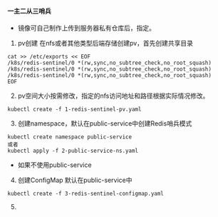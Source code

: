 #### 一主二从三哨兵

- 镜像可自己制作上传到服务器私有仓库后，指定。


1. pv创建
    在nfs或者其他类型后端存储创建pv，首先创建共享目录
```
cat >> /etc/exports << EOF
/k8s/redis-sentinel/0 *(rw,sync,no_subtree_check,no_root_squash)
/k8s/redis-sentinel/0 *(rw,sync,no_subtree_check,no_root_squash)
/k8s/redis-sentinel/0 *(rw,sync,no_subtree_check,no_root_squash)
EOF
```

2. pv空间大小按需修改，指定的nfs访问地址和路径根据实际情况修改。
```
kubectl create -f 1-redis-sentinel-pv.yaml
```

3. 创建namespace，默认在public-service中创建Redis哨兵模式
```
kubectl create namespace public-service
或者
kubectl apply -f 2-public-service-ns.yaml
```

- 如果不使用public-service

4. 创建ConfigMap
    默认在public-service中
```
kubectl create -f 3-redis-sentinel-configmap.yaml
```

5. 